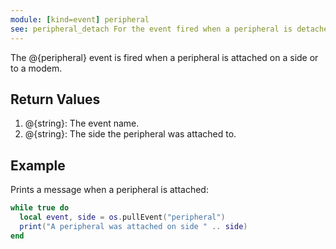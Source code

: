 ```yaml
---
module: [kind=event] peripheral
see: peripheral_detach For the event fired when a peripheral is detached.
---
```


The @{peripheral} event is fired when a peripheral is attached on a side or to a modem.

## Return Values
1. @{string}: The event name.
2. @{string}: The side the peripheral was attached to.

## Example
Prints a message when a peripheral is attached:
```lua
while true do
  local event, side = os.pullEvent("peripheral")
  print("A peripheral was attached on side " .. side)
end
```

